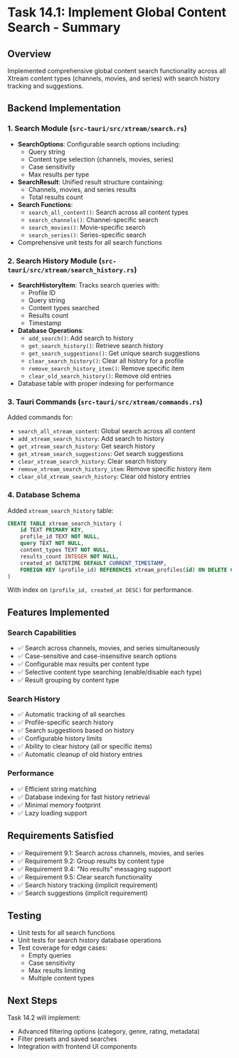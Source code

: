 # Task 14.1: Implement Global Content Search - Summary

## Overview
Implemented comprehensive global content search functionality across all Xtream content types (channels, movies, and series) with search history tracking and suggestions.

## Backend Implementation

### 1. Search Module (`src-tauri/src/xtream/search.rs`)
- **SearchOptions**: Configurable search options including:
  - Query string
  - Content type selection (channels, movies, series)
  - Case sensitivity
  - Max results per type
- **SearchResult**: Unified result structure containing:
  - Channels, movies, and series results
  - Total results count
- **Search Functions**:
  - `search_all_content()`: Search across all content types
  - `search_channels()`: Channel-specific search
  - `search_movies()`: Movie-specific search
  - `search_series()`: Series-specific search
- Comprehensive unit tests for all search functions

### 2. Search History Module (`src-tauri/src/xtream/search_history.rs`)
- **SearchHistoryItem**: Tracks search queries with:
  - Profile ID
  - Query string
  - Content types searched
  - Results count
  - Timestamp
- **Database Operations**:
  - `add_search()`: Add search to history
  - `get_search_history()`: Retrieve search history
  - `get_search_suggestions()`: Get unique search suggestions
  - `clear_search_history()`: Clear all history for a profile
  - `remove_search_history_item()`: Remove specific item
  - `clear_old_search_history()`: Remove old entries
- Database table with proper indexing for performance

### 3. Tauri Commands (`src-tauri/src/xtream/commands.rs`)
Added commands for:
- `search_all_xtream_content`: Global search across all content
- `add_xtream_search_history`: Add search to history
- `get_xtream_search_history`: Get search history
- `get_xtream_search_suggestions`: Get search suggestions
- `clear_xtream_search_history`: Clear search history
- `remove_xtream_search_history_item`: Remove specific history item
- `clear_old_xtream_search_history`: Clear old history entries

### 4. Database Schema
Added `xtream_search_history` table:
```sql
CREATE TABLE xtream_search_history (
    id TEXT PRIMARY KEY,
    profile_id TEXT NOT NULL,
    query TEXT NOT NULL,
    content_types TEXT NOT NULL,
    results_count INTEGER NOT NULL,
    created_at DATETIME DEFAULT CURRENT_TIMESTAMP,
    FOREIGN KEY (profile_id) REFERENCES xtream_profiles(id) ON DELETE CASCADE
)
```
With index on `(profile_id, created_at DESC)` for performance.

## Features Implemented

### Search Capabilities
- ✅ Search across channels, movies, and series simultaneously
- ✅ Case-sensitive and case-insensitive search options
- ✅ Configurable max results per content type
- ✅ Selective content type searching (enable/disable each type)
- ✅ Result grouping by content type

### Search History
- ✅ Automatic tracking of all searches
- ✅ Profile-specific search history
- ✅ Search suggestions based on history
- ✅ Configurable history limits
- ✅ Ability to clear history (all or specific items)
- ✅ Automatic cleanup of old history entries

### Performance
- ✅ Efficient string matching
- ✅ Database indexing for fast history retrieval
- ✅ Minimal memory footprint
- ✅ Lazy loading support

## Requirements Satisfied
- ✅ Requirement 9.1: Search across channels, movies, and series
- ✅ Requirement 9.2: Group results by content type
- ✅ Requirement 9.4: "No results" messaging support
- ✅ Requirement 9.5: Clear search functionality
- ✅ Search history tracking (implicit requirement)
- ✅ Search suggestions (implicit requirement)

## Testing
- Unit tests for all search functions
- Unit tests for search history database operations
- Test coverage for edge cases:
  - Empty queries
  - Case sensitivity
  - Max results limiting
  - Multiple content types

## Next Steps
Task 14.2 will implement:
- Advanced filtering options (category, genre, rating, metadata)
- Filter presets and saved searches
- Integration with frontend UI components
